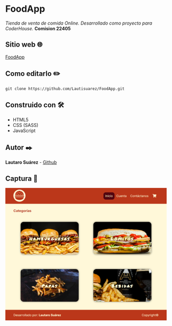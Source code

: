 # FoodApp
_Tienda de venta de comida Online._
_Desarrollado como proyecto para CoderHouse._
**Comision 22405**

## Sitio web 🌐
<a href="https://lautisuarez.github.io/FoodApp/" target="_blank">FoodApp</a>

## Como editarlo ✏️
```
git clone https://github.com/Lautisuarez/FoodApp.git
```

## Construido con 🛠️
* HTML5
* CSS (SASS)
* JavaScript

## Autor ✒️
**Lautaro Suárez** - [Github](https://github.com/Lautisuarez)

## Captura 📸
<img src="/captura.png"></img>
